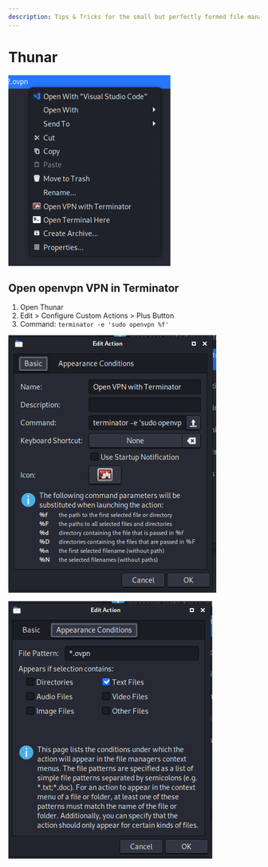 ```yaml
---
description: Tips & Tricks for the small but perfectly formed file manager.
---
```


# Thunar

![Contextual Menu Option when right clicking on a .ovpn file.](../../.gitbook/assets/image%20%2820%29.png)

## Open openvpn VPN in Terminator 

1. Open Thunar
2. Edit &gt; Configure Custom Actions &gt; Plus Button
3. Command: `terminator -e 'sudo openvpn %f'`

![](../../.gitbook/assets/image%20%2822%29.png)

![](../../.gitbook/assets/image%20%2821%29.png)

